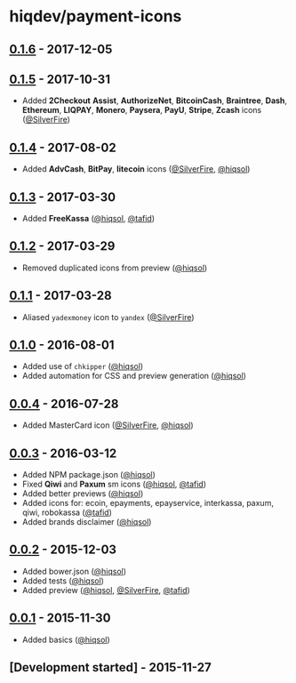 # hiqdev/payment-icons

## [0.1.6] - 2017-12-05

## [0.1.5] - 2017-10-31

- Added **2Checkout** **Assist**, **AuthorizeNet**, **BitcoinCash**, **Braintree**, **Dash**, **Ethereum**, **LIQPAY**, **Monero**, **Paysera**, **PayU**, **Stripe**, **Zcash** icons ([@SilverFire])

## [0.1.4] - 2017-08-02

- Added **AdvCash**, **BitPay**, **litecoin** icons ([@SilverFire], [@hiqsol])

## [0.1.3] - 2017-03-30

- Added **FreeKassa** ([@hiqsol], [@tafid])

## [0.1.2] - 2017-03-29

- Removed duplicated icons from preview ([@hiqsol])

## [0.1.1] - 2017-03-28

- Aliased `yadexmoney` icon to `yandex` ([@SilverFire])

## [0.1.0] - 2016-08-01

- Added use of `chkipper` ([@hiqsol])
- Added automation for CSS and preview generation ([@hiqsol])

## [0.0.4] - 2016-07-28

- Added MasterCard icon ([@SilverFire], [@hiqsol])

## [0.0.3] - 2016-03-12

- Added NPM package.json ([@hiqsol])
- Fixed **Qiwi** and **Paxum** sm icons ([@hiqsol], [@tafid])
- Added better previews ([@hiqsol])
- Added icons for: ecoin, epayments, epayservice, interkassa, paxum, qiwi, robokassa ([@tafid])
- Added brands disclaimer ([@hiqsol])

## [0.0.2] - 2015-12-03

- Added bower.json ([@hiqsol])
- Added tests ([@hiqsol])
- Added preview ([@hiqsol], [@SilverFire], [@tafid])

## [0.0.1] - 2015-11-30

- Added basics ([@hiqsol])

## [Development started] - 2015-11-27

[@ottoson]: http://artemottoson.com/
[mtema80@gmail.com]: http://artemottoson.com/
[@hiqsol]: https://github.com/hiqsol
[sol@hiqdev.com]: https://github.com/hiqsol
[@SilverFire]: https://github.com/SilverFire
[d.naumenko.a@gmail.com]: https://github.com/SilverFire
[@tafid]: https://github.com/tafid
[andreyklochok@gmail.com]: https://github.com/tafid
[@BladeRoot]: https://github.com/BladeRoot
[bladeroot@gmail.com]: https://github.com/BladeRoot
[Under development]: https://github.com/hiqdev/payment-icons/compare/0.1.5...HEAD
[0.1.0]: https://github.com/hiqdev/payment-icons/compare/0.0.4...0.1.0
[0.0.4]: https://github.com/hiqdev/payment-icons/compare/0.0.3...0.0.4
[0.0.3]: https://github.com/hiqdev/payment-icons/compare/0.0.2...0.0.3
[0.0.2]: https://github.com/hiqdev/payment-icons/compare/0.0.1...0.0.2
[0.0.1]: https://github.com/hiqdev/payment-icons/releases/tag/0.0.1
[0.1.1]: https://github.com/hiqdev/payment-icons/compare/0.1.0...0.1.1
[0.1.2]: https://github.com/hiqdev/payment-icons/compare/0.1.1...0.1.2
[0.1.3]: https://github.com/hiqdev/payment-icons/compare/0.1.2...0.1.3
[0.1.4]: https://github.com/hiqdev/payment-icons/compare/0.1.3...0.1.4
[0.1.5]: https://github.com/hiqdev/payment-icons/compare/0.1.4...0.1.5
[0.1.6]: https://github.com/hiqdev/payment-icons/compare/0.1.5...0.1.6
